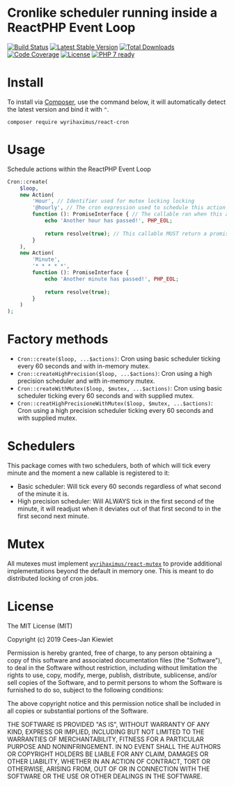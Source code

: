 # Cronlike scheduler running inside a ReactPHP Event Loop

[![Build Status](https://travis-ci.com/WyriHaximus/reactphp-cron.svg?branch=master)](https://travis-ci.com/WyriHaximus/reactphp-cron)
[![Latest Stable Version](https://poser.pugx.org/WyriHaximus/react-cron/v/stable.png)](https://packagist.org/packages/WyriHaximus/react-cron)
[![Total Downloads](https://poser.pugx.org/WyriHaximus/react-cron/downloads.png)](https://packagist.org/packages/WyriHaximus/react-cron)
[![Code Coverage](https://scrutinizer-ci.com/g/WyriHaximus/reactphp-cron/badges/coverage.png?b=master)](https://scrutinizer-ci.com/g/WyriHaximus/reactphp-cron/?branch=master)
[![License](https://poser.pugx.org/WyriHaximus/react-cron/license.png)](https://packagist.org/packages/WyriHaximus/react-cron)
[![PHP 7 ready](http://php7ready.timesplinter.ch/WyriHaximus/reactphp-http-middleware-clear-body/badge.svg)](https://travis-ci.org/WyriHaximus/reactphp-http-middleware-clear-body)

# Install

To install via [Composer](http://getcomposer.org/), use the command below, it will automatically detect the latest version and bind it with `^`.

```
composer require wyrihaximus/react-cron
```

# Usage

Schedule actions within the ReactPHP Event Loop

```php
Cron::create(
    $loop,
    new Action(
        'Hour', // Identifier used for mutex locking locking
        '@hourly', // The cron expression used to schedule this action
        function (): PromiseInterface { // The callable ran when this action is due according to it's schedule
            echo 'Another hour has passed!', PHP_EOL;
            
            return resolve(true); // This callable MUST return a promise, which is used for releasing the mutex lock
        }
    ),
    new Action(
        'Minute',
        '* * * * *',
        function (): PromiseInterface {
            echo 'Another minute has passed!', PHP_EOL;
            
            return resolve(true);
        }
    )
);
```

# Factory methods

* `Cron::create($loop, ...$actions)`: Cron using basic scheduler ticking every 60 seconds and with in-memory mutex.
* `Cron::createHighPrecision($loop, ...$actions)`: Cron using a high precision scheduler and with in-memory mutex.
* `Cron::createWithMutex($loop, $mutex, ...$actions)`: Cron using basic scheduler ticking every 60 seconds and with supplied mutex.
* `Cron::creatHighPrecisioneWithMutex($loop, $mutex, ...$actions)`: Cron using a high precision scheduler ticking every 60 seconds and with supplied mutex.

# Schedulers 

This package comes with two schedulers, both of which will tick every minute and the moment a new callable is registered to it:

* Basic scheduler: Will tick every 60 seconds regardless of what second of the minute it is.
* High precision scheduler: Will ALWAYS tick in the first second of the minute, it will readjust when it deviates out of 
that first second to in the first second next minute.

# Mutex

All mutexes must implement [`wyrihaximus/react-mutex`](https://packagist.org/packages/wyrihaximus/react-mutex) to provide 
additional implementations beyond the default in memory one. This is meant to do distributed locking of cron jobs.

# License

The MIT License (MIT)

Copyright (c) 2019 Cees-Jan Kiewiet

Permission is hereby granted, free of charge, to any person obtaining a copy
of this software and associated documentation files (the "Software"), to deal
in the Software without restriction, including without limitation the rights
to use, copy, modify, merge, publish, distribute, sublicense, and/or sell
copies of the Software, and to permit persons to whom the Software is
furnished to do so, subject to the following conditions:

The above copyright notice and this permission notice shall be included in all
copies or substantial portions of the Software.

THE SOFTWARE IS PROVIDED "AS IS", WITHOUT WARRANTY OF ANY KIND, EXPRESS OR
IMPLIED, INCLUDING BUT NOT LIMITED TO THE WARRANTIES OF MERCHANTABILITY,
FITNESS FOR A PARTICULAR PURPOSE AND NONINFRINGEMENT. IN NO EVENT SHALL THE
AUTHORS OR COPYRIGHT HOLDERS BE LIABLE FOR ANY CLAIM, DAMAGES OR OTHER
LIABILITY, WHETHER IN AN ACTION OF CONTRACT, TORT OR OTHERWISE, ARISING FROM,
OUT OF OR IN CONNECTION WITH THE SOFTWARE OR THE USE OR OTHER DEALINGS IN THE
SOFTWARE.
